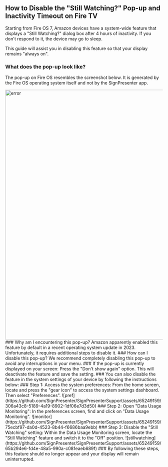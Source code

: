 ## How to Disable the "Still Watching?" Pop-up and Inactivity Timeout on Fire TV
Starting from Fire OS 7, Amazon devices have a system-wide feature that displays a "Still Watching?" dialog box after 4 hours of inactivity. If you don't respond to it, the device may go to sleep.

This guide will assist you in disabling this feature so that your display remains "always on".

### What does the pop-up look like?

The pop-up on Fire OS resembles the screenshot below. It is generated by the Fire OS operating system itself and not by the SignPresenter app.

<img width="799" alt="error" src="https://github.com/SignPresenter/SignPresenterSupport/assets/65249159/15389b2a-ffa6-4e42-8f8e-d9232129b9f5">
### Why am I encountering this pop-up?
Amazon apparently enabled this feature by default in a recent operating system update in 2023. Unfortunately, it requires additional steps to disable it.
### How can I disable this pop-up?
We recommend completely disabling this pop-up to avoid any interruptions in your menu.
### If the pop-up is currently displayed on your screen:
Press the "Don't show again" option. This will deactivate the feature and save the setting.
### You can also disable the feature in the system settings of your device by following the instructions below:
### Step 1: Access the system preferences:
From the home screen, locate and press the "gear icon" to access the system settings dashboard. Then select "Preferences".
![pref](https://github.com/SignPresenter/SignPresenterSupport/assets/65249159/306a43c8-5189-4a19-8902-1df06e7d3d50)
### Step 2: Open "Data Usage Monitoring":
In the preferences screen, find and click on "Data Usage Monitoring".
![monitor](https://github.com/SignPresenter/SignPresenterSupport/assets/65249159/75ecbf97-da0d-4523-8b44-f6686baa9ebb)
### Step 3: Disable the "Still Watching" setting:
Within the Data Usage Monitoring screen, locate the "Still Watching" feature and switch it to the "Off" position.
![stillwatching](https://github.com/SignPresenter/SignPresenterSupport/assets/65249159/65b294e6-fd4e-48a5-990a-c081eaeb689f)
### By following these steps, this feature should no longer appear and your display will remain uninterrupted.



